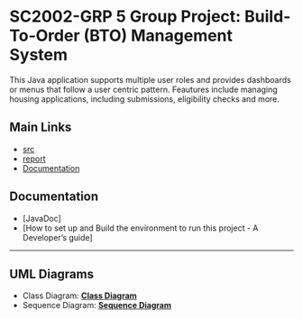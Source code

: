 # SC2002-GRP 5 Group Project: Build-To-Order (BTO) Management System

This Java application supports multiple user roles and provides dashboards or menus that follow a user centric pattern. Feautures include managing housing applications, including submissions, eligibility checks and more.

## Main Links
- [src](https://github.com/R3izorr/SC2002-GRP5/tree/main/src)
- [report](https://github.com/R3izorr/SC2002-GRP5/tree/main/report)
- [Documentation](#documentation)


## Documentation
- [JavaDoc]
- [How to set up and Build the environment to run this project - A Developer’s guide]

---
## UML Diagrams
- Class Diagram: **[Class Diagram](https://viewer.diagrams.net/?tags=%7B%7D&lightbox=1&highlight=0000ff&edit=_blank&layers=1&nav=1&title=SC2002%20Official%20Class%20Diagram.drawio&dark=auto#R%3Cmxfile%3E%3Cdiagram%20name%3D%22Page-1%22%20id%3D%22e7e014a7-5840-1c2e-5031-d8a46d1fe8dd%22%3E7X1bc9s4tu6vcZX7VNlFgvdHO06mc6bTnYk73TP75RRtMTYnsqiW5CTuh%2F3bD0ASFLEAEiBNEJTEnqqJRYkgCKxv3bAuZ86bpx%2F%2F2MTrxw%2FZIlmeIWvx48y5OUPowkbIw%2F%2BSSy%2FFJcfxrOLKwyZdFNdqF27Tv5Piok2vPqeLZFteKy7tsmy5S9fsxftstUrud8y1eLPJvrM%2F%2B5ItF8yFdfyQMNMgF27v42XC%2FezPdLF7LK%2FafrT%2F4uckfXgsHx0iv%2FjiLr7%2F%2BrDJnlfl81bZKim%2BeYrpMOUjt4%2FxIvvOXIoX8XqXfkveZMtss2VHcN6eOW82WbYr%2Fnr68SZZkmVn1%2FNdw7fVC22S1U7lhn99DX78y0%2Bu%2F%2Fz07%2Fv3%2F%2FSCxLsOL1xUDPMtXj6XK3WG%2FCUe8HqRfsN%2FPpA%2F6aW7DbyCH8f8Ll%2BG3Qtddbwia%2FIn2a5kg3%2FxJVvtbsvvbfx5u47v09XD79maXLDwlV18RzfILT9X%2B2K7xYWP2TbdpdkKX1omX8iTH3dPy3LI74%2FpLrnF45JnfMf0jK8t47tkeV3tZL4b%2BNt8J%2FCk0uWSXjpDju%2B%2Fw%2F9Vr1Nf4XLRvyWbXfKjdqlc8X8k2VOy27zgn5Tf%2BhUllMCJ6OfvNSp0g%2FLiY40C7YhCLC4J56Eafr%2FN%2BI9yp7vsujfsrjfeepTkEd64g5GHA8kjEJAHsgTkoZE6gkbqWDP75%2F%2F1TJjX9VO8eUjxal9Z6x%2FVx4sd2bQrN7%2BEl2N3ES%2FTB%2FKre7xe%2BW7vR%2BBITvicPSu%2BuC%2F244qIkU282tJduM5FSPXdkqzXxSLefD3fPNyd4xXDS2LRf34q%2FiXfIM8rPtT%2F%2BOkn4SSv1utleh%2Fjx%2B2p%2FE5A%2BWt47XFDXouKRjqsXX%2BC6K2zDQbHRfnF1TZbkt1rWTzJJpE3x5vC%2Fn%2BxTfyYF3HxsgWcyL1XtQuTf1eGIAtecNX0qmdov7PndHxMWKsp0%2BIqfkqK4W93G8wpi9%2BvNuk9f3Udb7ff8QLz3%2BS6E7mYEqJ%2Bk%2Bs2m3QXL2938e55W7%2Fhp9qmF4sjp%2FthN%2Bkh2dVo8PynTmQ57FS27FTasFJO81uGCXrMpfqULRO6RnTLx3r8m8fk%2FutbTPfp3TLdvZyvN9l%2Fc92eTOb6998%2BZpv8c05xX5bx7veXdcISW%2F7hDhsKSTzevraoPbUHA12GCH2818urQsrd5OLvupR5VA%2FJ8K%2B%2BLHMbgWgVA2sm1%2Fn%2FBtJMXCtgNBPbEWiuyBcprqE2zSScNZM2afDzzfVvX76k98nmMFWTLjBt10zIhVG4xQUWqph4ksXHgrmVwvKXdEvUw%2FgpBzH5IeF3Jf%2Bj19t2pfjF6m5L%2FrlYJ6sF5oefkgc87qb2zt2fw7O1w9t7LFt4Up%2B6qnZ%2BoroawAdVRl6NED3T%2FcgjbdJTjhcLsMK8mlV8NqKB4ukJVnRSU3yMt79hvWiJ5QmeJhYiG6ylKS7m2JrpdUrnmk%2FMhtMqmQf%2BgKYy4w42yJFr1A5VlqlG7Xu8Ru14Lq9RI0ebRh1NQaNmL0xNkFvMG5FRC9IjG0cI7GJbUNhVDr1E%2BLI%2FS0Tx4bwzfLOb6w%2FxCislG8kbHrEl8pQvwNAWwIGuRqGbA5qYGnnPunkumD%2BwhDtxPZed7aR0yE3yhBWRCU%2FwHit9m4btHncmi3S7XsYvYK0Meahn5bT8NrBsoJx6lkA5pS7gcdy9VD2e3b1iqcVw5WNXss4I7RXDPtOL93gL8h2sZG71ys8qyzDk%2FEpu%2F35Rnw3jxR15Jr9yKo2Z6awIr8Ck85hliynM53mV7rboU5Y9Gd%2BpfCrOJKayxfwYb8pHrPEmtcXB0iuexJycicypdur02zopjeObeJeMprQchkVVX6g3y2ybMCvVtHVGLKEDWdCsOO66XWbUxdDOLua1bF7LdPtHuk3vlkmTU9zA4pVupPK9eR%2BK7seX9NXovmJOXMf3AWAa2CXvss1TvCu1iPRpvUxu9lePSt%2FFxulevT%2F%2F2KTS5V6qRgWLfNsu2MkvhArRmybOMnVstysN1ftCrSt33xUiSyDaa98KBVrh6muAL%2FmygXmTr3JeBFnRT1Nj7PnZODVxqL%2FEnL7KTIjAwpQHaZvsDgUZ9dWC%2Fm6xK9AYpf1aY2nczhqity2YVhPbNRXp%2B7li45OA55aZUc5zq1mZWqJbKAvpSpk0KYu14qe2Jn%2FWpmeUrpzJ0ZUzUbpypktXzqTo6or1pNAlk3gI9K8YnBexO%2FZTm8Bq5drnFJermNgE1qsy7%2BkqjR71hheGTuFb8e8vdeXeDA2V5nvLOb9hG58eVNOIVjjh0WNXqwmU9ltl3JVfGN7JXzErN3h0Tmdh0PzaZcUT32WbffJmur3FlziLmpmgxd5cvorp1%2FiSlUEaxmcyh0T4iObilyERyBaERHii3PxAW26%2BZ08hJKK48ClZZ5tTCD3YJPdJum4O7PxUfK8uMg9vDTBnKLb7HLPTr8mipvU1Lgubkl1bmp%2Fa1mb4AK9y93KOtt%2BqmZ%2BOHWLmgvwH5AjyH2xhRjHSxk%2Bb6x%2BNzk%2Ffrv56Tsk7HT1DPZt4LFdS7MQEYrniqtZMPcXZeGzZGZd3ZmY6T8l2WwXdmw0rY90epmaxSdbLF1XL4fA4BxaoJZc8b0YGTYEU0ml%2BUstTzbgqyVvKXybhUd97F1c7UE5nGue7dFLG%2BU2ZNVOQz4TOJemMnrYPkKjNLRNhg9PwUudGAOaLE9qxYj4ctza4Y7OhUjl%2BIlofkxoqolwYYekjh2bRDG%2BoONMxVHgj%2BlgNlUrJ%2BJXLBDVsD0wlu4NNeTVkBTQl2ZqakKiWnam5HEJe0hGxjNxRmrNHvhxk7cKI9sYs2Js9kJbDC3Y7Enkg9SW5utMR7OIiqkcv3Kdh8k7NtzYlIbZlRHv%2Bd4eZHB5t7mtR1wsL9%2FF1iXcxTwzh1nRcJ9jsc%2Bowq3flNk7FhUGCXnOa2U%2BoKyoH96mUExLRtZkoLbhp2%2FFDtOgU8vhfg6FiNW52k%2BzidDlro34ESq4gW6CNOo5AG0X64ouaO8MMq43mVxfJfVZVM8aLn2yWab7srbrqdDOsKibYSXWezMJWF2pBPOynZPX8lOCBMz4%2BWBz6xC3ApPev685NV7EMG7jxx7e%2F3rz%2F9R8D8%2F6mp91%2BfvPm7e3tu8%2B%2FFCv%2F%2Bdf6lVGmcP3bb%2F8c74XJ097ejPSwP9%2F%2F%2FvPNp6s%2Ffz1F6RnYLis97UjkyxEWLNMmPX2R9AT7kKwWV6SfIf50t8zuv%2BZclTZMtP3i47t88W8sdgPyJU4W5Rd47TYv%2FyYfLi0rohf%2Bk1%2FwfZteuPlR%2F%2F3NS%2FlJsnHZakcvLZIv8XPB%2FX%2Bku%2BKBXvnpP3Rs%2FPf%2BQeTDS%2F2pH5NNileYyKf8YuP%2Bb7PnzX3SssK0N9kOIyTZtfzQdsshkwVtDNlAUKLgw02C9eb0W8JMTkQu5XAfs9yvXql2VWXnqnkK9B8Wb1retyc7fqgQFuZDERiqWAtuKExl8UvtZ2vyg23LpD0HdHyhfef2kCjG3AOkWsZXYMYfEzMVBbshQ8MYQn47HeMPkIz7YOgVpB8qkj7FiBHKDyDle%2FBIXJnyoX3ED9VA%2BYORpqgRon7S7Mhci5ui8lmVCIiiUIcIGJidRwfBziNYud%2B1ehJ1YKGR2HlgBw0ySH1u4A49AiAStSBoRtkijZ%2By1eL3R6Iv18BlM8hDrhrWUB1stirYHNtmwWbZkQRsQuCMK0BoCJEUbJ5BrAUu0OsR1%2FxCGWu%2BJRtqKKx50JVH3XZakWPbouyVZuhkeVWrRszg0dTMjcBjqF%2BDmGkkcjntugZp1%2BbiC%2Fqq%2FQHsG44sRTkxGHE5zYEJJ9sa3nGGaw0fVu5%2B2vubUk%2BdNB1RfrEXWM20%2BSoPhu2IzDFD4SjlwesbTBibbLk8ia6W5WE%2BSbbFhJxtyvDwj9zlcQNOCaTgnK6EX400r%2FvnDcHeVXMMzxFRxRnisXAwLcrVKbqx5ujZYTTNgm%2FeHTvHtgISlE6iCVJRffUQeiDto5PuSO5gLaRbFKw00qQIkb%2B8yzag69H7m1q8eVMgmqnqXGDOh4KmTmvL1B0%2BE9etmkTdcy5ACMQDgmhkzVP5nu4eF5v4%2B0owodHp9FPy13Oy3V1n2ddaAH%2FrNI771DeEFrZtU89LPWZKmJqn7dTXdkTnBIZsps%2FbZHNSBtMzfmGoXX1mrx3VC2O2wO7xuXwFRgzsXmb4d%2BeyxpnXUAUg8x1vkveP8erhYzmbfP3qs2jq8Tmz39ALIftFiuxXX9CN7YTTYb9lZY%2BT4sCvcMVMzXN2eKu%2Fr4hTkwhK%2BUL5imD1VrRQI3ryhC%2BgupcjCrbt891TSiv3nIuyqhtLCxnIPkkW1VwPzrrtvaYDGa%2FkHfDKsv%2Ff1tE4WSa7ZF7tUVb7MFa3XuYrTVqcinuqEXsU50VWXmSBD5JzkM4bMPAGxMvlEW%2BAMKhBr%2BRWe%2FCRm5kRjXWpzExRM3pqizKZkdoKcFX5JvXYqsVDQkNWss3uMXvIVvHy7f4qiKHa%2F%2BaXrAhrwRf%2Fm%2Bx2L2UIVvy8y9iNEYcFSyIVjceqV8FD8sBeRzVgSzk465XbPKEK%2B8ArpuRAGH2SZy35ovHdFkslwYmpYrbocdjoF7Db4kjS5IJ3wxqqbCPwppqay9QL1h0R3ZdHFVyz0bJtseSMAH7DblzRcbdhGcctZCPswmSwSSmZDlxcUyVQqkOW6axPNSXxGY%2FRMtz7qtKmK4J%2FqGNrKrtHCjlnS6U6NsdtIfkhSG2xLUEcBKImC2MhwTyCAVXn5oO4OWNggF2PLJAxgASnr4GofCXJdta16aL0vQmaItikTZfpjnc0vcIUGf0F36XL5DN%2Bj841hg5Sedwk8eLN7R%2FnGFLJx5gQOKfQ8P7EUih412feDdxdiwT4YbmWNI1a%2BkFJ9aRFY1%2Bz5iewWpaCkDxuKRVZoBiAEwWXHsexGlp%2BoUttPItOawo86%2F1q%2Fbz7A9%2B5KMtqHT%2Bu023%2Bvr9%2Bev%2BmyVCZepAV1kUW%2BWBEq9juNtnXRAQineBygAroCjRAIbT0JQ9OqUkFFpX4t7fJbsfaCEcKq4sV2WE8g8csm4SfDRwBvsc791BrKz62xy1d5SVQ0acseypm9G6ZxQY9gD%2BmNZ9yfZypzKdcn6nMZ5ttdlfL9SMWCrmsUZBSh8pJsIB%2B977GO89H9qbW%2BJipgsVbMI3VdFyEHylbpWtjlrGWLtVqUinL7s2t1cFE0BBfa1040X2VsTsjmXoHs6pbuKrfaqvaRpXzssqIta65zMQ6FLEyqzoT68Cc1ZmJVQNndWZi1cFZhcQ6r2JHTjoT53DLmm5vgf3L1yKYV7YnwXJLe8csbbcaORNwjev0eXvwAJzGgNejHkQdc7j66wM6vec6iVqjHoIAJJ27biDYdWGrh9DXt%2B0TKvpxVYZZf0hWzzWyuhua787x4s3vN6j8cvBgJIujLACULI7b34wHW6Tb9TJ%2BOTcSqEq4RrxaLJP8MN7YHDbPK2PPJtQmf%2FhxqxdceRM3CB1O0lTSh4mqpDWgNAiaCZU3%2BbjJntZ1c%2FRIOfDF9j5erWhZoNvyw1G9Iob9Ot%2FN8%2BaM%2F7HP3YoJvV%2B1zSkdraJMNaGbeJe0zIh8PfaUcocGO6fSxyH0Gp0MC48sy2NYuFfl7dZThz0BC69%2BqIGFTyhGmtoKf6TJd1r0drYbjoSlE7uhDLxqDF82XseYTPJLPTqvnOo79tqRbU0j8M77b9gbpZUcL37H2QeoFBIyf7diTvu3MKNcOM%2FrBRbUxdJszdhZRo3cThbucWsJIUykcj1B7xVX1HqFayE1nJZApzAFLaFN2KZkmC9kJw85ler95%2Fdvl8lTsjoBc%2FZ%2FzTGe%2F53ZTq16OciH8mzBSYYwZyPSmA3lT6zizW9rUPL%2FSFF58TV5MaAKXSyS7f0mLRbZwOOxClw9OWcLP%2Bcc4vjca3taPud2mmjujfuQVzvpsUqDB5v%2FM3kxFYKPn36zXx%2BDs7i6r0%2BAbkV%2BFn%2BCIiyqKglQzTkS%2BddEpfk0VoD3m0MwZs1ZT8Yyz46mJKXzgBrBQJQer1C7unqekndkff1q4TrHhncf%2BtNFNUdsUaEZfRFXvjcduN%2BmT%2Btl0seBrh0KxM%2Ba5eKzdAt%2BiNcsP6orHIzmLWBHvSFVLZk08m2kdSEDxItFqZplNQVsvwYCS5WZKhmDNarbXom7lTeKm9bo1csuntGJcTEnYA1v1xMEjrqiwFHb1mZ3B6LADrARg3Vvr8oIo3odYfpVQx3hfcv3KLLP6j3fL8PQP2vv%2B55%2FMluG2FOtQuyW0Tsmusb7EdfqHfqYlbvGW6FsqIau8ZjI4pfaz9bkB9u2SUcOeFLpLW%2Bamx96cG5d77DdkLkD%2F1HMe9jG92Hzaf0joizTury0a8x0%2FwUPYUxTvxCyZ%2FFJmWmlbECe%2B5QuFmSM602CpWF8l49HMFTuDR68KEElQxWPHwk%2FgnyVZEKsVsn9rpzEWakDNvLbC8ww7Mhnt3sQsNgRMyik7uzLl22yAzQyDFUEIqrQzq0ty6%2Bz60vH8tpZtqD0O8PGfZaN2657RGyc8gsjbDzwh2LjChKhgY0PxwORAWpnKB21E%2FrIFIgMEhas9YpcGKmmTFgB0IORR5n%2BaIQlKhGmmbCwOLLyX%2B6py34NH7UvreL2PR%2F1vPAA%2BChS5KNG1eEQMj8X9eajUB3mhhpKHeYw6jlO%2B9y4Cs50bpqVW5GrXBf%2BKsWDBUvgybBSAtdmMeuhzpidqqLimANYUJUFp7RaOVQ725suxKoNi0tqlyciX3AzPZcbX2%2Bw1LGHU02bRqwQkBD1oKQ4nCr8WnbtROwBgR0GQT9q8j3IRKmHYDxq8gXUJDD9%2F0930x9a8QJXQOlXhY6Au2y3I0UQBzLzKWLENn0Xt%2BqFPQhDQsymO0Ah1WjSh80p3CPs9qZwMh%2FOdg%2Bz2xfsdkP3usbtjpoTKfe7aqtvN6cl1aUKqyJtMePa0V8v0vgpWy1%2BfyRHksVX9LcuvVDXtqQCSpV%2FKAqyytMv0c6oIqd0ljCyImYpiknavUIqJgHLe6HEPAwoOI%2BPHfY1ergzAH6ooYwe3wWiP%2FLaPfqBBRt7gjtYo4fnHbYDbh%2BPeagcCmDmcWRnAtFgZwLWZeSwJwIDqQ%2FgSOBiNP0BWQZ8WZhZo6jGdXPfVrtZvOfzQSeDxbw9bVNlcNIeq4jjuFZf5h1B25wfaiDmzU06Qu282%2Fct1HaDHn8VsqbcUwwW10LO2aEV1%2BIIzkWiFj2uKGPe1Rbih6xJZMxPt3QgiVT7lKwJnWVkvScWeqgha2S9XmJNaNWcJn1Ff9EYTq01rQXrGel9smmc3s83178VPzEzv6d4FT%2B0z%2B9D8RMz86s2%2BJ2wL9uom2hyCuU%2BdZ3C4UG6zJDac7FzCQkQjti6QUVP6F7LN%2Bx7LbN4Qd7NUJkB8viKGxqcQ8nvDM6g5GiGZkCyx7htmJrgKuYJt2py8ouWSGf3c3JijJR0jr8lptFH5mAWfWQGRtHXYhCeTLZmgIC%2FFbm8beeI6g04tJnk8KYdHXkK2VtlRaKTsqQmXh%2BMzs%2BkDp4Xiso2T%2FGufHqe5Hezv3pUFIG5NYeD85ZdGLEfINHhaK208%2F4WbM1y6KreGBOe1WsbmUG8oOtu5vmb5Cmr1iCfwuiqO9yAyXFKZpp3L7Xui%2BmKFtljpnh6%2Bk8AI8oE9ZYc6mtmyrxpaxyB7AmVWyrtFHJWcVI6ULx%2Fb5k%2FuTkjfiSPKJnASXgDhcR4LlmFkZWR2hy35%2FIzibjJtVPTSBpvLvWR8oSor9puTIFhlmqYWZADM%2FxQ9v%2BlWkRtInVqKsarfWlK0Zr0%2FPY%2BTGYjp8cuublev1ReuD1SmUWttCR27rN%2Farw6vDBBy%2BH9U0hUTAxFuspyIBtNRz97u%2FrrOd28nJRuluTvnDQKunJN1JnM4a1BIRfKFz1PyhfO16O8aNAon9y0MNsvHp8mLfKpA9kcOdN1YfFzaiTXma6ooptt6WO63dJS2RSKfURtEcRKI2qRe9aryEYYhGevKLJhRWf1KFs8fHVhurnhVcTdpENt%2FQiEK7rQT6OcJmFbkpGGypKAcPNGiZu1u%2BXFDgqoGphUQ9PPOsSlTxYYoUlggOozft8aIYGNJCMNBQwHVsP3vDGAIUrxHU3SRPUyJKSOiETS7KVK6ILSTVb%2B0M5ixXxWRwdEqWbn6SiTAGtG9s%2FIg1EYthvpgVTgIDZBjmK3eWqhGOyaMShKvNaMwV6ipqFsZrtUGxlNNJ5m2tXRoFTBA%2FeEkw9plh9qKDjBzvO%2B3w4nHwWtN%2BiCk5HShL3qyAaBw0qx6ABsI%2FU0xAqMRiRWBORMAMWMssSKHMSqZprKyEY2QFgoqQkbQAMQ3KAJYVWxjFER5rr1TF%2BLVp1TwZkXdCvpME1N0aYZ41MHHjDxw77GVwgLJHAjDQS80AHyOAwlwAtppUjxDbqAJwqWGUtTvCRFrlmbK%2BhV9fwg1EjlymKuQaTBgnN2BAvOKcs4D6qR3FBDYQ22%2FfNlWHOh3im9IYDvEknucGDed%2Bc7iBk7BgdAI4reugANGAF6adm9hWgJ%2Fbw6QF2aS5yjByV%2BbXNMIUSQKViw1Ziy%2FHW4Uh5wKM0lCBEyeRKGwElYFPgTp9EqXMOMjxD2tAj6OwlhqLIuv3sIpUsgqfwSwMr28hvgsozjVkTNfcHqtbiKK9t1vDoTBn4IK3zkBToIreV1ORAt0OF6jfU5arEFxbO4aJ1OxQWBDFvE28ccwLYash2XLYBuoe7Spy4eu1iX0%2FXWGOQdYQRA0vt8IYK%2BVV0F%2F%2FgHSY4XQg%2B%2B4zh8oNsR31CtWlDIIMzJq3n2bTHA2p1IVjF9qoqhyWCRIITKHOoLsdCC5hI31FBnDrbf8KTmA3t4hzPKqQNSqZ58otK219mIu%2B%2FFRGW0I4H9BA5H1E%2FzbaPH%2Bb4lVmJfL24dXaf50KsjkbbcxMYRtipVtU%2BUDfTrtYlgcyHLOgQ%2BoByHYJYPwDN91DcOgTuK5EYaLAyBdtSozjzb%2BQDMqhnnpEalQPaJ8oE%2BbGDSBoD6aZE62EvqJeyOqhQ6zO6qshHVlnv7irlDF0VXcWeHHeffDiRmN9dNoOsNNGZdUpZ%2FhBrrTnO1BPP1n93yc1UAOjf5D6oAtG15ABCoOuirwS%2Biso1JwtRX%2F5nGH83brmvbLeg1CH0%2B99YV5t5CPWfAbRd1VDCUe%2FtLhoe6JtsSn0Te7fM22bzBMNhkyyWtk%2FWZvTZS4ZPtfbxa0Snclh%2BOarHPEEte5%2FLFH7HQySLdrpfxSz5DmlBLJjPaDObaCIRD21yIjsML5iq3hEnUhV3VBuTQY56tTOG8UW7hOAbPOGxsBaMGKulq0GCdAPYkDjWFxAmmHUhyK0IYhQDv0OTXcOZjjpZwIebI8%2BwVAQVO5HeB%2BBQcnlRZlXMI5cyrug%2FE4Xj9YA2rYF90u3emiEBKcWMNxzM49iTJFok86AjpfIeMLUWO77TdYNJ1Mp%2FMNHKuDp1L6znYTlhnUlXvvaNhVK5qGG%2BdUdn6GBUXwfEKRsWFcOhjVI4XgkfJjmx87kW73hHIUr2rjRLfYJJRNR8dzc6%2BRtx3KIMcgq3fk37dkrRFNZ%2BQp8%2FbR583BW%2Ffvnj8DRYl11m8WZyAzw8THV6h22S3w%2FRfVtx7x147qhc%2BQ2ROgr2mzQWKJah3EiB6jYprtFajt1auMf%2BpoMsI%2BXUsLL4NC5LCu57Zzo%2FVXODvyvJ8cNpv4WXiVywq4q3ututGEj9uZ1sAyychS9QpxxEwSNvV5mtzm88%2BTfDHfX%2BMRrZ418GEGL1n6szYj5qx7yl0z9WZpi91Ep4aVy%2BfAafzkbvcmbefHC8PfVoPp%2BLl1Idb5%2BXCAqcw5W5AXo6mw8ur8uczRzxqjsjvc2Mh%2FD5cqBtfVOVZqrz5JHlb5MCGjpYgWEvM22B04oC8bUJRO5iij5%2BZVW8tcoUdxftdb55Xty%2FbXfIkbx1z3JC3LQ%2FmGbgizHsCzEMH94CQF1WpMAT5D3Fab9syY35mNh2ZzROmoHP841ItLPureddn3s2pcx%2F8H%2BQ%2Bgii06sCPbRehj%2F2IotDmo%2B3a30XakHK9yCgC1cVdt1elu5FPtqkYkpf6oDqqkSA92wKpQsjrWyHStjhXtQvTMHSXqHJFgSXNZN1UoooNBVUuymhHXHpsKCPVKu7D9usFrkgAh4XaMdIUtmaa8lVjOqr8fDPhqTDtHk886Ev5MBoE2doiOLhpW5LwCtvmCnh1v%2BXClsRwjFPZwxXFY2jG9z6mNPQAQp1%2BAC2Gc32OW8hSaQ8L3iYLH2OcuOgSeNtdx72M%2FH4YD0LPvfTY8XzvEvYdGw7mXAq%2FJOwKY5bzwMlvAXzrwvUkq%2BDCG%2FCSjtEchzoRjCDfZaLJ8%2BDKyVefNKpWWgGXumv3VCtDWEQKaao%2BiTHHSXFHBiAHTk7hFlB57kKCUm4BOt8gTbLnlrgtyX44SHeroD5UMTwPYrmHnn1SWIaJBwj1L0wB8yRsyBYGA7PHgUBSrS6C1We73yFrVcC9%2FzitCmhd%2FFGBVvf2qPp6EKsRS7ThqSq%2BhtMuYSMC%2FrBF3a6FnQj4sYbDK5cEISsqB1Xk7ndEssxOP2i9QRdeu3VIHR6v%2B%2FJw8rZZPoJWbHRMVmxVs9kMmGFNqNeAGVaF0ghmF5qibpmL2DI72IoykCVEQk9Y9zsimYCH9jG4QRf%2BjVSJ7pB4eFLqL%2ByciHrXasZjcSUeXeCPGgyCIXT62hJhJ5idPY6469ZzVYO4U5Z2bmhDaSc94TkkaVf5VkxALYJ9B%2FZpLd2dRlAJtrR5jaBNh9yw3YkqukUiufgCKD1uqdqIKa8avEMXA%2Bh2aqulco%2FM2BQzjqCdc0wX5gabYtkW5270%2BjqHsYIMgc6NNRzQ4ZGMZ4UyoMNbHKkQhsUAetxiRxJDOAygsk1Zr2agj9kOuifQxy3RVWXfGDokdSBJv0K3hRKKiyQa7qAGTtuXCkPuoKbHLUjSiDLiAqC632FJywBJ7tAEXfrUkaHrgBiJKDJf1mbaDuAQQZeRBfPAlbVoBM9QfF2NaOGkbalrFp4wwzt04WDMQ8ua4VmHgd2370av%2Fh9jK7GWqug0GV8UWsBWtYPeAQ4c7XNDDYWyxkJTzfE%2BTvsdulCGjKAscNnWyqo24SUKI8YutGyJS8lI7O60I3IxpLxLh%2B0n0192BVBP8tzoUo%2BvlYNV6Lvlo5Rnx92iC1iihFhdwNrHz3ENxruHz9VgagWdii5PwgOrLtVM9iu3myLFe0g1zimhKNWGo3UTYS%2FYYgmUVSsJndsOOFuPInRMtG70bF3QuwgaN8q07nCRY7rsJCsA9TtlboyI0%2Fn8cfwF3WJYho3X9h27hsGLqk9hbyAiDojBUQHRM3jCHobQlPL7xrhEFjSluKGGAqLtw0K6suAzjyu9K70DKomjRIv6RqJPbFSHLLGg3P6IBYf0E%2BtQqAxLo91I4WE8r7%2BpH8ZzrjptDg545O2N464wEcFyGfgBCxkraIdMrVw8G2ltY7j1itqcQm7EYXjluRNXroGNMpw4ZKr2whmO3k0EbACmHkiTZffqoA9lS2fRMl2i9iekuSGrd8BWxDmaFWtHdJYRMIUV8wUmNlmXjBgz9qEiffy2gPRfZQghc93OBgWNSb%2BDz%2Fkd%2Bpo7IewYr61xCN%2B32ZG3evda79AEMyoKx4WZF0IH9yusF5M9BQdEmVFPdmTBDJRq5M5OBQSlHDfUYKKp6SS4kQN4TcfQzXdwh1WSG6CfNBwlziIwkhzuwBpM3TXFupUVQivLOojSZeoINxmBAYMA7QhW9VOXo1w4LBxqKIQHoLkoIiTRPjfuHE3i8efvkDYw9ThnpvwOwBQkZS8C2NgxHKXERIA6cZFhTyEiF9aLsnpGhRyV8m3yrCHiwrbC%2FmoBFNbcUIMp33RxqydJ0BZ5Ydh6hy64GYkuQUXvy5ryLbFxK49SPX2vPCpwpAd7Uy27qApA16TxC3PQXyG05fJ%2FMKHNJZqPkhYXGIlfsZx6KGMutV6lBHeL1RobNEhVapn0s0Z8LFVf1ERcBSZdqOGf5EmrI0FEe%2BO4jMYst7IHhh%2FCoH7kymRPe1C%2F7QIv1PTPOdTxZ%2FDwLrKHi1CBBV20RahELm1eXD3Jk%2BCPC%2Fb3R8kKDcYMOOnpZK3Jx7B%2B6n7RL5h5ujAzqBxGMIPU9vseJ0Ywd5MfajCYwZMRX3YyYsNTG38cMdctSGXg2viu8%2FqY%2FZqflkkouOgXLjZZEBr1kHBmVe8UgCiA0NCma3qAc4TSSmBO6w26IDhm3MzeP2LVLbp%2Bbsg%2BWKm7LoGbxbJ7xU%2BPgT7XpKLpcsn9fSWgz1Wz5SpwDyYBwaRlBxRBBKtqdr0hlEROcy8Pbng1vL%2F94%2Brvzed%2FRH9amf12%2BWb518P%2FzS5E7pqiz9Ii%2FabUs4z5HeAL28d4Tf78ki0Xef85Arrb8nsC%2F%2B06vk9XD7%2BTtl43NoHLLr77syRSt%2Fz8M%2B2ClctLfOEjaYWaZrUWYEM2%2FPLDG%2Ffduzbkqjf8CkLHYcGBopKf1qCIrLA0e5iGX2HkNoORiY%2Fsuusi58GJ7%2Fqb8J33Dg2061yFlCrZqt5jkrJJdtMtXZve3ORt3vQBNj10qU%2BgddMD0aY7sCXLYJsusp%2FmTR9s0yPLCWCHHeG20%2FLYzLYjePg62LaLdPZ524fbdjd0FDY9EmA99HRBXRSrbaiH8JtNEu%2BSsnX9bbL5lt7X23oeaU%2Fhi6d4FT%2BQNSKNT3%2B%2Buf5Qfh6ns%2FDFuljvT8maACkjdgGZyEfu8kjzWWAaeJdtnuJd2Qg4fVovk5v91aPa%2FTMkJPvzRqIgfXBVt%2Byn0bpTYwGxXS%2FjF3mjeB0Pf4xXi2XyfrV%2B3p16p%2FogCoCMcYOIxNNxYsYSqZQe0iRmbFG8lCE583aR7m6SZTLLmrFlTfblC17nzbZ4%2Fi%2FplnDz%2BClHDPkBntFvxU%2Bq69JdmJosPDyqwBy0hhHlHu27TbzaUmZF3qr23ZLwFCzKN1%2FPSSt3q5Bb9J%2Bfin%2FzJu8e7e1e%2B%2BOnosu7xSCcPKAZ5G%2FbwNux%2BfykXqyBV53X3lfU735qrwxfa8%2BIoHLTn0f0VY1E69eD05DVwAhj%2F380lanr02edqUVn8iOkrjNpc8fYzccso%2BtM%2F0hWyQabKQRBm1lhGkshidfrJUYa8W9BlnYl%2FOqoVh%2BzKSHdVcLvcKScwIrvurezyJpFVk1kIXiCECFbXWjBYIvhhFbzKfHoQquAWwmm1a6Gqu0swUaSYIfCql8haVWZ8eERT80zMLX962JDy%2FnA8ZjTs6IxKxrDKhpsnwKn6pwoP0zQpmM0ByWJKaGFV1h1KnEBlbSx2deyBDinkjSU1ZrSCfYpeUi3ePAOWo0I09Xv3izj7XZWi7QfWh6GXOlzIjKQyDjK5XzeEsSya%2FmZvXYieqWUiR2Fk6c8oFjdbddyHjz1F1XnBW9mdqCyoHJuoEEVnwN7jkQRd5QVcVg0ezhFvDlQfHRn3%2B%2FZw8OSnpL%2FkW7Tu3SZ7l5mR99RvSVmCu0b3RQ5OcdCzizTqWrI1lmmLWKZMIN0OJbZnGRh8FD%2FPknXJ3SqX8YYVTxiH1A0q6e1ZZrPRMQ8VoybgzFYG6mf3HbgNuoIJHuCnECq1Mxr17Z2cp1Mvn7HraqFHiigg1xRaqTQuoVFe4ZT1SaUG4nNnftku323jHfXWfY1XT3M2tocgzmOutNIe0eh8RyVi34CoR5HKsNn%2FWfWf8bUf%2FzIVtV%2FIk36D53SFPSf4oQ42bzLNieXtGtY%2FymPfd9kq90mWy7pRD5yl49q1THbaqS581YPiup6zScSM5tHkfIhrjYzt3qNCbD5P9Lk%2B9VqgRXU5cvb1V%2FP6SZNDjtX46xL7LEGVt%2Ft%2BUm%2B5i%2BQd73lLk9%2B3TsyqTbCO0AzF9q4Bu0UVZKaxeEsDjskF%2BgTh2ha4rAeG3u7i3fPhy0POyYPWj0k4uG9aCmAGre6yeCYeeYJ8kyaYV3FgboCnikMakLaeKbDLTtpKnBbfsw2u8fsIVvFy7f7q6CJw%2F43v2RFAVh88b%2FJbvdS9oCIn3cZuy%2B1pvRn%2B64P7Z3A%2BnR36Lyb9R4NrSZXvUVD6w%2BlLRqU2zG8bp8nVJFmzzCTTbIovSunIxur9dgc6%2Fu17%2FB56WZrrBN2%2Fftv5S1ngjphGNN41FvMX9LVQznGO%2BbaeLLVIb1JSgfjboOfnb9bMaf9W4w3HzXCOjUx64nELK3AP5KYnVBtFXKc%2FHKKpzFDHIdoCE8hlF475l8dX51sMcWdq%2B9HrRYGt1qzJXVyLD6yfMDikSDmEEUiFq%2BtTjbqWtpC65n7X8%2FJdneSMYcnfOjdsOnKjHZmpTMrFYYviVkp0ha%2BNKHk5Px4cR%2BAeWp%2B%2FJPlpm37PjPUmaE2M1TQBxaFQt1U5OXXVtoVTSh1%2Bc9097jYxAy4ZnZ67Oy0eddnZjozU3VDv%2BKuUu1UW5gJ5dJTYKZvMLE8JB%2Fj7fY7xvfp8FFSf%2Busqro1Ejbzp0I29Zm9dlTLTFocigjsXGUhiM%2BW3aaZgc8MHLkTYOBTC5v%2FFqd4h6rKWCfkXsA%2FS3fx8pYY1wVSinP043pN6k5o2GftARHF7%2Bha7%2BBiH0i8xIlxSseNVDmlNr%2BBM6Her7fPd0%2Fprkw%2BOB0OebJ5PaL9Pph8nj6pM3MlgrmKw1zFwZD09Wiq0r6KlcNJX4cWIWWPQQNd0ndCMduk8%2Fose09F9vK7PUvek5Uedck7i91XiN2ei7dIvx3ey5fiQ5SJ0PDezGuemrYR2BZtClvXN1yRvmFF9KfDaxwTSlO4SZbJLpl1jlPROUT7PWsdJys8Z3t%2FVjxmxUO74iEKTmxwc2g7ZJhQ4gw5pvtwJPXLZrVD9WCW3%2FHzufZVu0hpncCJMVFhUKKYiWprrO1MKMI7j3VYLvlolqZ67UfKVFuVkaN4v4atPsEKH9LYpePmiUEU2pcBCGCJbJ4tIppdOE7PPmdCjWCOr0Ku7ianJ2i991HEj7pj31GU9z2ZRvOzH%2FQE%2FKCzMQgUH6D3BIJSyCOnONCBJ6P3bLf4xrnY4xG%2BH5lTyxafoC14kmwwCC4Rywddca6uLvvv2rr98ubLz%2B8%2Ff1tdPazf%2Fc%2FfT9d%2FX9jcws%2FVjVvEBu2bKq1uTH84fnVj4TaLnJ9w31eLq80mx9LdMrv%2FitdpEW8f833Ot2a1eJdjrNib1aLcXhuxm8tSx0Fs9b%2B%2BBj%2F%2B5SfXf3769%2F37f3pB4l2HF7YXKG5hDb22XwJVeVvL4T5mKalrSdlFGFFHeMkrPMsJLt2QHad4h%2FLWPYXwo1U10%2BloyAIx2QVBc0Nhiohfaj9bkx9sW%2BYdgtqyHiofvafeYsw9LVcr2Z%2B8m51Yj%2BiVJg0wW%2BwgKuRu%2FY%2Ba8SL%2BXmy8vP2xwzDayq2V%2BkvIUVuDps%2Fhthmo2PJ8KZBqWQ698J%2F8gm%2F59MIesfmnl%2Fqnj8kmxTtJ1N6Dx76Az0%2BQSzgRi2s3tICioMwiPE821FAsAjngSVFZGVTIIvb30wdkX75skx24YxA2YjcbhTMfUeUjFegt363D%2FtJy26FfcSD8UytiOZDnRn05ELw2EQ5Dk5mnzWEi14dsAYY5qXKYyEeyoQbiMJFrQQ5jO%2FqVEBvN3GNALcRjOIAM%2FYeraviChjkNv3QNMgIPmhCW35sRBLKhGhjBYEhtrtrwaqTmJxiEFeQHF4ieYLieGH2ft8lQyMvWyYq3zBkbXkFq%2B9jIVEWQSLzuEQwkuATBE0EjFbYKYjk0qPhHFoRQ2BeNli8bajDfQNjFNzCq4i9KJFdBWinT7C4esVeLOD9iIIoVa6czTCcCN3UtmIpJI8LPB8LPDXoLvyCQDaVb%2BDWnMJ688LPsuvpoXbq22xlZNXyjTgDvA8nXSDp1F5djDnpBCL1Ffl9JF0TQW8YNNZCkCwIXPsnz2ucWgNekbKLRXxf5r7zBtttviLyo9QZNRnRzZ4vZiO7hgvMZfmZ1Z2fjciVEgaOgEHiKXKmk5wv8%2BoEdshpo8WkMvoXswfgWP9RQfCsKAeRppFbT3GzLsrvfAh2BvjsVO6A5SWjK3IfOiKBROCPyxUURNkWmYvsNITw8GyuGVM0UHpO72XXO1s7WqoMF1iWBdPgkXsP71D2BPXifhVjeh7TxvsgGAEcOLMCqbC6hUDbUUN4JTj8KIomCBPmy9A7M%2BuDJhG9FE2F9hxlDcZKszyKZZK%2FkfhNjfUgX6yOcz3JZnOrjfIEP2VXQl%2FNFHBOFQw11XOq7rF%2FWDmWmYQScWAp3wHNkL5yIzlfF8o7h%2B6UAZqwyrw9%2BSxYwFoSNnHJAaYk8H3TUVLahHGCOYT6iy%2FcDNRY66WbfD7S66Ny0eloomY9K95gZsx4JbNyqUb91ibkOiwAXGQ0KUhJ3wuBwVc8rJVEzjlfgw0R%2B38gfHsfcUEOBz4FC07faBRN%2Fh1viQC%2F4RG5OAD5CivKclUYq5HJTSDbmapXc70iHlVI5EpNTEwl4lInW81XKS%2FV0FXxRVyKDsIn8qNIaKYprcLxrS1jVuByIRsBIWRA9ojfDg%2BA5CuodfcjTMkwtHYoFhfRgjc6ZHu1oZSjCRjT6pXn%2Bw9p5qYPawdF2Xgr029BxJJARSveJ4shVzQcbRY8O%2BlqlgeNBXVUxfOH1ejS1rZX1aORJzkQNad7CthWasXpRpfVUYPVfF9wQFVFIr1bHJwpYo7o3DBLqL%2Fd8bihXl%2B4d2BCwEnc4f0d3bX2i%2Br2wTvwIxnXAOpa8VyI8OjtAkewegEgOAnB25Fi9NVt4RDaiSI4i1D43QwLWhJGI4cK6tjxXgr490myfBVpNtuoGmogHjAA%2BZJt0LKMInIUHln%2BJ%2BuEvtKLg0kHMeJ7lXWKEV%2F9RrWPoM2sXCtBIInK5O%2BxIcnITwsN8eIcmCCs4yHTYs6yKLENwqzmLxTFn0h6A%2BFSNyDcrPoFW6yBYIUc9us6RDaVLfDp26LfPjRefbku4yGDY61YtZjDl1WWw53ivST6btPPVVxaSRo1Q4OpxXOgyVXe%2BeiDzS1MQVxCCMAPHaQszGAwwotipEYQVCxjf6Z4G1m7tHYC0UoWSWWkFqdLtGw8ZwKggfiht0sotA0gnJq2ElTxHkFasphjJipsMFHRQA2zIGY29qjSNIccsk%2BjzXSgTeqPPh2nXujwtIeyg4obtZhp3RyhzjMJ3ATdoAquJY0oGqOrH99wBR3gQBxyqBQyMSsQQijG%2Fv%2F0G5RQ3lDaJ6AWdJeIY7k%2FX1Pkie%2FrgoqAdah3PF0PkTh9%2B1BSYOPygSAxhNGzv2D5%2BKG3wC2QyUaCQMoDVBL8xz%2F72eAnMeTzkWRuOyWI5DkeivSNZYTk8fqjB0tEgtdMnNSf4w5N%2BJLmDT64Dd2jCR7fTOQ3Zov0yLiblQ6SAUqjeoSpoSqrIE6bKHdGBRngC5Vq9ZY8Ha%2BlwQw120AYPCSKfKehhLn3J7XZQNlB5xgkjQ72ChDIydMCAq7fM9Y9WhgEMo%2BKH0gUD%2FKQWGAxG4ibOo%2FrIC4ET%2FSCCIpWFyaQSktzeFUhHDIoMYZwXEBzyO3qEUZ5w4CU1qyfPK%2BwD5BPKotUon%2FBhqrnV198%2FIp%2BAaIGSVQWRkkguQ4j0uuXXGzT3rEsEUFnrhDJdVB5IqxIIJa%2B%2F2QdLq3FDDaXvwv4qiETUt86Naz3gSuRk6Iftd2hCZTcnpQ5Uqp%2FE8bA8gJMA5UwjdVyWJHNBYn18xFCNVzrVtEAX4s3vmz7IG5C6TtAxdG120oFjm4XumF4hz4SPlZi%2FbD6wE74qhvMgxbFyCoRheQyjO%2Fv7n2BrEH6o4UDNcj0USWrr9AF1ELXeoUkej%2BrGpfKYC2PzIsmZfR2cHDplFakmWo5HOeXBLGJdDrG9xTDsZ8APNRxiHfZJSJZvdDCI7ddT9%2FWIZbVoN3hVji8qKnjUUYz6oHiiYd%2FTsnkdLu%2Bht83LDzUcYl32Sa5lWHEeDLHdfMPDKcVsXrBj%2BwMjVhbsMwXEqvfVMipjOZj1rdofwvYZ%2FFDDIdaDT2r3HR8MYum2ji5jWTPW9dHAiO2lKU80ktWwjIWhrP3LVHowTlBXmUqMWJ99UnA0iEUCxA7YXayhdryoonsyRE8eTNK%2FENixjCNepg8r%2FPc9RhWB5zUptpnex8ur8oundLEgY1xvkm36d1lwk2C4JA08uHd95t3IUa3cc6%2Bdgb66GCjWY2zEUq39OgSXo1zYtDy7frco7aCrKE8WafyUrRa%2FP6ZtQQJ5WkLHs49A%2BewjRFyaX1UG2ZjwMFO0xWWLtjhR5Fz6gHbUmxBH3iVifRO%2BF5EArv1%2FWpi%2FjaW%2Fd4lYlQ3zZvvSbj9bFN4Yyu8rXlV2myZx0O0cYhqAC2bAlYBj8eHa3qsA514CtWc8wLmEAMC7uCqA425UA5zCbZoAZ6ZuEjCYsL7a2WB6ZTY8X0KtV0BdIwLlHg7VIFqzpc%2FgKQJfi0XZXrLROFVd%2BDJnniwX6lDKnPndXJIGw1X5amaOewgnBaqodE1mKPKgjPqCEh7t8UPpSgapwvBaon%2FYmBw7QEwBND0YC7o5EQ3WnIAAc8IDAJhywrtRgMG%2BbFH%2Fs3MYRc0NpQ1goJOE%2FA4MsGAEgB1KB7XBtMSJQsywZgkx1t8Tz2FMmyeeUy0Dv70m58GolgEyjUplsSfQLR3zPhcpLum2Tlv0cYGeVv8jbRg2xg2lTfRFnuyAzIxuaaTtUhSBTi5F8uAAbZemVShXGWA2rfhvBGFc0VmrbzGzyEKyoQarL8M9yWovZsbdgRxJQ6bQk9yhCZPdDvkMCz4EBV%2BvIp4j41K17tOkbD4H9XeqQLBwQ2krNGPLBZ8Rm89AgyM%2B%2BFlW8Xpv%2BJXV5OuWX6%2BoSfPZCgdSdM2HhFxVYete3wZGUnJDDYS%2ByOLyIiTWIHcHciRO0MiGqq0zRk3Q4GD65gqF4gE4QumCTlwownBJrzcsYQFpfihtQtGRNPYUWYNjCEXR4XtT8COhPwZ%2F7cGPS9Je%2B2IRb76et8RB5n81f18ESlrk0RfbHMpkaNtf%2FzgTRVC%2B5SIoi0l3iqAcPqGi4iSVxapWmstluQq2Tw6Aq6hnExutZgfZStDbyRRAtsINNRRbgRkarj%2BKy8hEFlLfyhv%2BvuNncethlN5QL47avfSGRUp1scZg8VGLawlW6PX7RutElisbaihchVypH1upWGr58wuwTPrCwenijls7laCKUXAvDiWH7zAygiLY7d7vK4siizvS1CWLwoBVWGG3ez2yKDRfm009MFsgiw4ANOruGrOggQqc27c8W2RzvYt0lWcL6Rl3JYnRCCHWITps0ByC1aN88GcWNNAvYfU%2BYYCKnhvoOmGAksaxxqjhHYoOymfXyFSsPC5B%2FRDCb1Qdrr2sPFIZS5tZx0lbD8a3TZJxgFJOwAvbZNaNYMeNeeLfK26mnirlsSgdKVWqP84cZWHsGBTG2FZjs5FQ75ONyIJlf3W5SiKLS%2FyQBJNybhzbl3RB45gNvEOTwDcQINAvswmcCsjU46mCzzUZ%2Bx1BOvZ7g89u6k2hHXy2LIGJ677d4w6r1IT1gu9wTvu7SNGR9UvlIoNGo08jLrWpd%2FQpTFTgh9IVfYoC5LTO7WCiT0MTCfhHBz3laoFmoQfNuN6dZninKTeUNuhF9rFAz0CfOFHfa08SlXqo2RjKp%2BpmQQmdsmgwO5AfSls2hu0cCyiNV7g4BnmoXKHeLPRg%2BHSVgtEderB0NjeUNug59pEkQlHuNXYtqIh1w0j8m%2FUITZCd7wRRn2MI8y5TZby60zrzH0595YYazGkDnyQFXwSkuO3JosfhM3rc4URjAFwUvjNQsd0BD1XlZ6c9CvMOHlbex3dMeFbI8iwUHkACJ82OmHZUeWSBs00n7HtMGiHI67ihBtMnoBLkyTI4uTsC2ZGOC7WjzneME%2BtO23WNejBrXYY%2BTPYMR4tnqCtCbDxG964frwC4cvNJk0mikWchVi%2Fm2kEqA9yDQeeOplDdCKbQVZNunBt3hyOBa8S1anbGOLONDFQzueCBggLlpK6Qq%2Bd1oFndjnKel1HAwjYUqGq%2F0R2w8NyKG0obYAP3WAA7ZuBTs8fb8bvHMLWK68jpg%2BKREavukzOKWK7OT%2B%2FAfg%2Bq49xQ2hAbsYH9B4zYMcOi2uRkL4S1VHyXyWzzElY9nMOsSgxPgsq6XN3xCincdjSFc3Doc2xZGOPB4HXURurimMQxj6K0BNMjGs9RbV25iFoAxNXw6S3wEHSaeNoEHl%2F2SwYgcIcra6zMhTvCO5ri91%2BEO6Evmj8y0Qq9qmywd9cEYX%2Bl1hyAB9RbTebWRbDMcv%2FcOs41xA%2BlC8YokrqGNMN4MFCa6HZOQMn2TvZCdJygVHb%2FmAUldP9EvWOrOPcPN5Q2UAaBzJg8FFCKYqvmpNphmdAFb%2Bw6fnCcXEj51GhaXCjo28yF50LcUNq4kCdp5jJFLvSEfvnwI4k%2F%2FOdv6%2FbD7V3w1ds9XYiCUJpBOWSLTxJrzQabRX7UH5lc789eZ0mN8DNThheRFpsu6LBJFWHf8y9RsO%2B%2FGfSEUd5hli0r4euK1%2BQKC0dRe3xF3jeXxYUlaZ7O3xJK7iBLAG6w9SsA1CU22eDqVzb19Lqgsb%2FcU%2B%2BvZJmEMucy7RuuGYSgs6%2Buzp1B6LEcB3n2sGFHf3%2F9fyv7fz7%2F66P9fhutlv7269voQuSzLXTHO6o3PmWLZFnTKO8aFcpd8mPH4iLGujHG0c09JjTC9q%2B%2FJZtdeh8vr8ovntLFgtx%2B%2Ff0x3SW36zinvu%2BbeM2hqpFoyZjJj1YiK7%2F1Ee3JXC5yZPPuVUqEjwnR60vOCTa9ToOMU6%2Fr%2BjeXQb5TtkqAzRA1mAz3%2BGebbLnE%2ByC1Gg54j0MbgT32%2BPI0gWCPaST64Hss8gcVK71Iv8HFr1Z%2B%2B7LdJU%2FiPamuMQMc2k4FsBuQHYT8Vo0Kx2YvwX5fks23FK%2FLUYAlCENWvBGWaHYLbJGiBvbgecswsQPeAN9xAbfyDUOASsQhRVKTF%2BuOLGdMJn3EAolYSIjlcyE1mYxtcnONwcH1jqc4XR35BrsRPLV3THNRUbgj5KK7dLk9ji2IaGXOagds02xUFL32SoSFDQjbJOtsm%2B6yI2ekAXLYTa7Cz4xtsoL5%2FJweyeoHIeugcF3jqooG67kJY0%2FxKn44ctM5iFzgg6J1S81tcbPxPPgWZ1%2B%2BYMPuuLc4dP1walusYHQPtcX32dNTdtzaKFaFoDJKa%2F%2Bb2uHqJUYwKeP1eokXP9%2FVI95kF%2FRz0Alj%2FHGTkUXeHzzg13r8kJ8LOG%2F%2FPw%3D%3D%3C%2Fdiagram%3E%3C%2Fmxfile%3E)**
- Sequence Diagram: **[Sequence Diagram](https://viewer.diagrams.net/?tags=%7B%7D&lightbox=1&highlight=0000ff&edit=_blank&layers=1&nav=1&title=sequence%20diagram.drawio&dark=auto#R%3Cmxfile%3E%3Cdiagram%20name%3D%22Page-1%22%20id%3D%229N5XFMGguHtp4TK4oj40%22%3E7Z1dU9y40sc%2FDVXsBSlLsiT7krdsUk%2ByScHmnDqXhjHgs2Y8sQ1Z9tMf2WP5rQU4TwWpPeM9dXbBmBnG6r9a%2FeuW%2BoCd3v%2F9ex5t7j5nqzg9oN7q7wN2dkCpLyVX%2F6muPG2vMBJ42yu3ebLaXutduEz%2BibcXib76kKziYnBjmWVpmWyai2R78Tpbr%2BPrcnAtyvPsx%2FC2myxdDS5sott48OrVhcvrKI3Bbf9OVuXd9mrAe3d%2FiJPbO%2F3OxGt%2Bch%2Fpm5sLxV20yn70LrHzA3aaZ1m5%2Fer%2B79M4rZ7e8Lm8f%2Ban7R%2BWx%2Btyyi9ckI%2Fnn%2B%2B%2FlU%2Ffz7%2F%2Fc%2F8lzj%2BvLo7o9lUeo%2FSh%2BcAfzk7UhS83N8l1nDd%2FefmkH4f6EJvqy4f79FNyE6fJWn13sonz5D4u1f3sLG0uf%2B2unfy4S8r4chNdV7%2F6Q1mKuqYGrIzUfdXvEPX9Ks82f0b5bVx9GK%2B%2BIU2jTZFc1e9dXcnj64e8SB7ji7jYGkp1NXsoq%2Fc7bQ2gurjJ8lJdKcpcvUd1MY6K8kdcqC9P1vGP85UaZP2ppPrA4vtDNQ4ncfuD9tIBO%2B79PL3Ker%2Fd3URPRzc98wKPcV4myrye%2BVX1AR%2Fj1eB3vcENefawXoE75Fn1maPqpZNNVH9gNULH12WW997zOE1u1%2BpHV1lZZvfqB2l0FadfsyIpk6z6wbUypbj%2FG59GN5RZNXRR8zrt7c1oCF5%2FnLFZNpZavWb8d%2B9SY6a%2Fx5myk%2FxJ3dL8VCvmafjtj05%2FrJlW7nrSEzJorkaN5m%2FbV%2B5kob5olPETKmHPqORztFb6X1SyqMSFStDJxAcyadzIWVTcXWVRvlqUMiOl%2FGJ79V%2B3V6KXVZYMlgODbWb0xWAXg6VigsEKZtVgBTDYT9ltsj6pnknUvP5irXtprQFj2KZXCaz1WxHnapzLXBnLsm7eZ3MlHufY7DUA9vo1z%2F6rhn0x2cVk1U8pPpMNgclexLdJoazsfZY31nsZ548qCltMd49N15fha6ZLvdCq6WrCD6KvBhpsDTmPKqhSLDa82LBkwas2LKVdGybAhqsl7kW8qWhgtkRk%2B2yw1BPo1gsEJvyaVcJis4vNVkkFhDYL02%2FHm02qHmi1NFjsdrFbZab%2BBLuVlhe4MB%2F24exkqaxYjFWEPrpJFubCTv780qwNFmPdY2MNEBorzINdxN8f1Li%2BT6PyJMv%2BSta3CzLYe9tl3uu2S4nlVQHMio1KLr3DD9F6lcb5b4vtzsh2d6awjDHxairZcmUZMabmruOiWCb8WYvmV5tuSMXrE35g13Zhju73WNlQVCqbuI6TzZKgWwzXJxNW2aGwarj0uQRdQ9%2FWZQ%2FDLRm6xYh933%2B1YlKFk3aNGGbomll3sdQ9tlT5ej2EbahBYWouSl%2B00vd5dF%2BZ6Coq7uJVY2ubLKnCgvNH9XSKxmKA%2FSnbyf5SZpVWAYp6VXZS%2F0%2F9pP2wtLpPPw7m%2FYKHHgw9HPFZaJoeDE5O6qH49Q8d5pYO%2BMlxmsfRqvrTo80mz2qr9W6yKjbfNESUn4GRUY%2BhBM92ndWzyE2SpqNLIIwbx4n3yWpVvbZxioHj8bJR%2FQQzMQyKMAwKfbMxgXmT8ZikST0k6q2bb6vViGlMtFqayXygFNNjHY%2FBNuL%2B6UC9HToYqz%2BrvF8%2Foo3QwmCizPy3GlCYW1AD%2BqEePSWuXLnCjYrfh3J7QWjLoFbBAHE9qhDCD2S6ider7ahuZ87yLimWcX1tXFsv6W5cIaBW49pmAr27WrfrrBq7NCvrKfgxStRjVw9xGVXjqDJdl%2BhuVCFBVaN6%2BXBdQdSbh%2Br3%2BwW39bd1Rk19dflwdZ8URXV5GV%2Fj%2BPrSGOnaHF9IGXcrehiHD4xwQ%2FggTM%2Bc6wH99QdDQESmVNUeC%2BEdb9czxVhdc4kewp8dJVP0IKxGDwwCn8GQXMSVH5syIjs4sU0fT70cCU0DanNiY3uGRXyimcSrvoTr1NKvf%2BhGLPJHVq0GzpVZJs%2Bs9TBOYq0BzQiBsFcQyHGDQPZi1vqJAcRCPJiReLTKqaC316y9lzHECjgYBBy75XloyIc76njoQ%2BUQLzAUTJBAvNVjN%2FIHenSRZffqclXwMxvXI352SAyuh3jc8PzfzvUYQQF77fHv4JQ1ffCedztm8bzZjAUhwHn9OKh3nccr9XmTKK1Cn8M%2FLj6ebt3QJiqKH1m%2BgsWmz9Ytxr0M8yhprBPE7KxNBreJ3ybR3SR5t9%2FF69VxdUpr9fJpdv3XS%2BndInvIr%2BMXPn7jY0o9sT53XzOw1cd4cVjzWBl78hgP%2FgrToNW%2Fqj5H9NS7oZ73i94rf60udFLnZFgsodf9nQFsX7Ezh%2FZP%2B%2F9biA%2BBBQEDr14n2RS1qorNtu7gJvm7GrPBTKo05dX%2FmOR3k63L3o3v639%2BQnzTI9W%2B2nyDo2qu%2FdxggtE68skwTtOnG%2BmXyG5uirgEEv4VYwaJRlqd%2BnW4zpPrnROxmChiiULExKPDJRSRxIKKIROhGFXsT1%2BSWlIxIcG74UZRizqGUEWZeLPtozjcAe3KidrVx2a4Fq%2FwRxsdGqD2tuKFbIehFK82VzTi5YS%2Bo87UC5FO1kj3U1JALGBDvIMoq%2Frma1Sqsa%2Fervpr2K%2FWt9btXJyz8Ee7QYS0oG%2BIjXyU%2BtYGjUXffhg4lLdxW2a3JzO7Mm6E30WVT%2FXiOMJo4umMb1cYYEHkkJJxlCLXZo1F5MTz3S3AIR6rj8%2BuRq1XCLUHEp8aZFMUEudkuEzX%2B5PfVOEckjKBUuHYSJnvDbmmPX1zCMo%2BrpOKeSf%2FxIfNan0Hwuyp6vVRqFeO1OsTC4SMQ0ImMaqXYyNk1J16IR47S4pNWhtb1i3EN%2FV2471w0%2F6s3DTz5FDo3AJN45CmBSiFjo2mkZA5W4hzyNIu43S7vaTb%2FatPsj%2FQO4jaPSjd9uK5u3I6K1fOvGEOlHsWeBqHPC1EqXBsPO2IetKdxCFPW8c%2FDnTVvaE%2FxWHr4%2BuM9rjzyg6s26e68xCF2Innj6oDuQWwxiFY03UyyOSOjaypCYi4kztEa8rG%2F5XUR5w0Ot%2BJFHc4UcMBDg37Yqhh4VlAZ8JQZIayyoxjY2eEuoq%2BBWRnysB3SbnBROXqFhmupRuMilMEt8DNBORm%2Bnngkq7ABs7cVqcICM%2BaFfQeVadMDaaR%2BOZgVJ0iQgu8TEBeRlCWnwlswMxpeYqAxOxxuLjeC4lP9eFIIuhxUxrpW%2BBlAvIyrQBkCkcHzIjed21f3xCXdcmv7nillovth9ynBts4VuyBTuZqtYcWeJkw8DKUlWgCGy%2BTzB0dF89v1Ny0B619PHMicif5LRwOOxgRbx2Cv6mCpYGWoaw0E9ho2ZF0SLzlS8Ds5Onj6rBR8sdd2JU5c%2BwdhBbYmTSwM5RFZxIbO3OHvSXkZjfJerWrMp47Aw%2BZBUQmDYgMZU2ZxIbI3DJwCRlZo90v%2B7N5a%2B4QPAwsIDJpQGQoa8okNkTmFIJLCMle6FG8i%2BqeOf8mHrOAxCREYhRlCZnEhsQcAnAJiZgy8eOiUI88Xu1SHcrUUFqPqWMRVy56JOLAAhULIBXDeVKZREfFhOe589EBxGLRSMR74an1YM7EVSuVDzdvEcIsILMAIjNKMao8wIbMeCAcitx4klmvG%2BzipxH4aSItwDL9pn0Fo6wnC9DBMrd%2BGsKyqNPv4qLn4KL1mQZvK3DIynCeZxZgY2VuXTRkZXdR8aXrttm0ptKrcp3mWhy3e8dNpQVKFhgoGcrCsQAdJXPruCEou4nSoqoNPaybcjYddd0IefHhP%2BnDmY1T%2F0MDTENZYtYaNxatO%2FXhIWRpVYnZtq9yv3vhwsUxuG1m4%2Bj%2F0EDMUBaZhdiImVu3HRo2aBqEvDjtOTht30afgNBA1lCWoYXYyJpbp21o%2FdgeWPaf7KH6I%2FJqtR613TyjJhQ%2F0AedlXdJ1aVrg%2BK8s2XT189s%2BiK8qcB727nBAOVQFrCF2KCcy11foaGz5WhquIsewdxQd%2Fp9bmqo%2Fmz1r7W%2B9TpaLxPGrCYM4VmgfSGkfQxlTVyIjfY5nTAg63tuwqgmgKyj%2B8NVxbKQmOO80Gj2TecF4kE0qPupIJsYsKFBlxMD8SAaHMwMef35OrDw%2FPqh%2FrZbbzRQop0%2FlKiXWWNGs4a0sdOVeJBCMopx1uiEskwb1dOAFLKT9x919rBttFCkWVnPDb3TZxY8Mff5IWiyFm88P0B2yVBWBXaKWOaH6mkYqgJXK0PGcSkXcqVomHcMpYUyQOJB5Kg3i2GTNDbm6DbzSDyIHbsygl1qPz5ZyRyHkulIydSjFlAg8QwsEGXlX2e5aJQs3SoZ8sDNUMb7c9gznyh2JDUEdFRDQD1pofCPEAPeQ1n519k2Fq0Ll1UEhEDA163EG7XvUEvT2btuQm1wN326T1%2FOKKv%2FOvvFImfHrpu8RN4uhqQ%2Bj78%2FxJUf94qHq%2FtE%2BdHVQb9Fefr0Tn3%2FtSX199E6uq2ZnWb27xYoNyMoV%2BX6bEweBiiHsqCwEwuWycMplCMQyn3KbpNqpigrZF%2Fp6yqL8tX8lwFsoo5xrAL4qOExtbIhlxADiUNZ%2FNdZLhYdH1HivZPulPxcU9TPtQc%2F1gV8vZM0Ct0dtXXypwdtqV91w0W8yYqkzPKnHQgDpgb1%2Bjw312GAGHtyK1t3CYEEz0dZzddZPJoZgIR%2B4HIKgAhveHTOTpB4rc%2FX43mGQsiMByMhW9mX25573hcyyuq7zm6xCJl4XuBuTU4NeK6n4f3B8FNX7Eg8NuNy2BmCWtm1SygEdz5FKXSKDtwRj1KHSofgruvMNqiWbdV%2FoAvltmv21cGetW2b7P1xOH%2Fqj1fxVvb3Egp5nI%2BzSI5i43GUsOE0bnNCgDiuH8Q3ubnBrn5jDN9MCadqbPIsTXcijTd1NUBwrAaIpzfZt8oXNggehQTPx1lLR9ERPBm6U765kK5x7f9OyrsdLKojU505koYyggyXipQTG0iOGpAczqI6ig3JUSEcLu%2BNPG6X%2Bk3Mvecb5cIGimMGFIezUo5iQ3Fu277pRgUDFpem%2B9Vtgs7LSY%2B7vlFBbFA4vUe1r3Gc5XMMG4Vz2viNMAjhNs8vu%2FdC8pPdOpJQW%2Bg5qpU8twHZmAGy4Sx6Y9gg2xENPHcLcwYxW4%2B7t85dPQv1KPokvtvBnu%2FfyZrzIu%2FEC0cVdNKzwd%2BYgb%2FhrKBj2PibHG18sDkjQPx2GafbU2y682zqktg8fkwqJj%2F32H32PF1yG%2FCNQfjGcdbDMWzwzSVPZy%2Bxt5Onjyt9ysTH1Q5wuNmD9MCzweF8yOF0eh6blrFxOKcg3YcU7iZZr3ZVzbOn6noT2hurGRI3TlGq2cdG3BxTdf9Z5PblarvU3od4eu5cPQhtQDYfQjaOs5LNxwbZ3HJ1H0K2RuQLVp9HxA2weujbIGg%2BJGgcZwWbj42gucXqvrmGbY%2Fr1rAcKePrnG%2Br5NAGO%2FMN7Axn4ZqPjp1xzhxuJfUhPltOg5uH21ZiH4Jy5vk24Bo3wDWcRW4%2BNrjGWehQ6xzSNdMutKxdqjc70Io6QTZsArMP88HM8%2BDMs9LGQaO4%2FnSAsx6OY6NzDvPgHJK5422vJ%2FV6F3GTBzeXwThR%2F5IS70tb543eWNoGJIez7o1jQ3IuU%2BIcArmmj5v56NedyKXNPlRnuvvRG2vaAN1wlq1xdNDNbajOIXVrZL2jTVWmS9rHIWkGJB14NiQN6ZvAWbnG0dE3362kIX2LVqtmIb7avRPa5%2B%2BkGbXRUFVAxCZw1q9xbIjNsZPWw9QbuTy%2Bf3bpvWgag6alsKFpyMn0JWSabm140fT2ebzUduFL1%2Bu011uh%2FsMKNS41Na%2B3k%2Bxnp9PZQ3S%2FOWHtjScHSNoEzuI3gY20OYToAoK2vEbnC2dD7O45sVHcJiBn0yLHpuiFsw2fB%2BRsW1UvmA2HogFm48JGkZswYDacRW5iwWzD5wEx2xKUI%2FfSgtioZZMG0Iazlk0soG04chC0mYLyfNwV8b9NKdsShc8pChfCRimbNCA6nKVsEhuicxiFS4jn2iNdOp1X3ZGqx7EtaT3584vjKeDXNkuYKG8cC3jmjarZpJVWCdLA2HBWs0lsjO2Ieg57l0qI2ZSZ%2Fyspkqs03qVTlv2JMsaxUTykoyW7tNL3QBrAGs4CNokOrPnudonLF%2Fse7IJ6536aCwusNDmQEKNJnNVqEh1Gc3uaizTsFW30uz%2BbRKcutXH4aHCYCwusNEIIIFfTISs2kWPjam4PcwkgVnscLrT3QuZTfTmOgDqko4A6tNIJIYC4TBM0ZCIPsOEynwxjJ5sKf6kXafQYJWmk1K4Z2X41HZ0agONYwTNvRMlDK90QAsjRJM5atQAbRyMhc4fRAojRzusH3T%2F5%2FONZ9cesV%2BrfN%2BqjVmJ42sROxL8Q8tZKfM9KS4MAojUNzbEpGx1ac0rIAwjXTu%2Fi67%2FO1XNXa%2FekfDpsj3I47ev9tNH5n0rkO4DgpvpvJJVsROiDyludW2l1EBgQHM5KtgAdgiPE913G55DBxbXIk0rl9ecrHtI9YXFT5Y5G7UPg7hMrzRBCA4vDWeMWYGNxhDDPodjDl2rczgeyv1Fx%2B96Vtc07XPdJaGPfaWigdDiL2kJslM5puB6%2BtOv0P9lD9ZGj6rg2L0rzOFrVprjZpEm95XRb5hb11%2FrL1DCfqYEGNkiePlWuPzXgrIgLF5LXfxqQ5Km3qipclRDr3WnrqnGh17%2Fyevy%2F%2Fe6yjMqH4t3X8z%2FOPv7x%2B28LFHAPBViTaHvjycAA%2F3DW1YXo4J9jKBBC%2FFeopUFf%2FlH39T5JGsl%2BFs5Gkb%2FPbBwMF0LOF%2BAstQvxcT6PDddkNvUMId91tr5J8nt35y9bh3tTz2hG4rU5Gxba%2Bb60cFIc9SDc08Uu2CSODu55dDgr21M49SDZ2x78uO8OG8d2dCLHa3BOLbA66kFWp4vscKm5M2Asaj4i1OUanHoQ1%2B2fz57aQQmJz5bjhBxvyl3eWOUQuwUoC%2Bg6o8aickJdJuSoB8HbcId547GrkXy4uk%2FKbdek%2FsmQ71rGdsCO1dcNaFvwPGo8P%2Bzl4QtqgchRDxI5XXuLbZ7ARuRI6DvD89SDOO5TdptUs0J9Emylr6ssyldOpO6kkRKOZT0fp9mEjf4M1DNgOJTldp3lYtHxkYrS3R0yRT0I4tqjZaKBu9dHPFd%2Bfv6ynrqOpzj6o1GhW%2FtpYUsbbRooMcA3lJV1nSGjEbby0IFDZRMI4C7vsh9A16u4jJK06oV6%2BMfFx9NtjvxrP33%2BfrtNZkcq6Om8TopTIftY%2BTaaOVB9DEBf%2BSiL6jpDx6J8SpirzoiUQEh3epdlRaw9eNsDdTgNzF3VU5fpWPy5748C7sBGF4bWwvuqRlkP1xkyFlWrP0k3gnYga4jl6u1vB8MN7Q%2FrpDR2Nd%2Btna4zO%2FqZyWAsdmmDrhEDXUNZ79aZNxaxBx5xCOEJxGvfGmV3aq%2FZepk%2FuBE02sQbEgevND80Hz%2BkNkgcgSQuRFkQ1xk5Fs0fBYS7FD0kcd82q6gES3U1kHVyrVnQX347PT2%2FvHz%2F7dM%2BeXYcwTnjwSg4D4UNLEchltNby7CpHBuWI54XuEucUQjlnkuvN53Pq9X7Yafx3%2FYsjT53Wsc9YoPWUUjr9K5YZBMCXWhd72FAWjfa1rIT50bP3q1zT9igcxTSuRBn2RzFRuccu3WI5%2FavNHZmCJ5xOZz3OSE2qByFVE7vUscmcmxU7oh4lDpUOcRyhjZMF%2FH3h7g6K17nzU%2By7K9kfbt0Y3Km9NFZk5wIGyiOGlAczqI4ig7FuTxrUg0TGLjtaRONtCtdN6K%2BjPPH5DrWvZJP1UDkWZruRIfVyTvaBAqVk4CP%2FLkuS31bmTMDi8NZIkexsTi1ZhTEnc4ZhHH5VuGNunch9tbqnEk7l%2B58plbF3AZAYwaAhrPcjWEDaCEb7iS2qWDIz26Hx0TtgIInd13Dsdqm3tgP6%2FX3GyvYAM9wlrYxbPDsSFLhsFKdQXo2THgfFr3tpINc2D5wtanrcCQO3BMjds64DazGDFgNZ7Ebw4bVJKEu1W8odptS93Ly5cv%2F1dvK98a%2F40iOkXCc4vY9GziNQZxGPJylbQwdTxMkdBhnQ562i1nu%2BevYt8HLfMjLiD5rCZuO0QEzpzr2IS9bstyvzAbuRT7Kffk2WjJQH%2BI0oo9%2BQyZyHxtPEx53qHFI1K50%2FtrL29R2d97TXqh%2BsmvHkQrrmp1p1SvfbkP1EMHpBlDoVI%2BOwYX%2BcKa2KfqXDn1rqljALPDquW9tgL5XBeuT820UxVRBxBjX8dAGrvMhriO6TAfbVIGN1xHuO6yO8SGv21bHfN2eDWWojmk6s3yI1qtUN2jpob2LeJMVSZnlTztAAfS2xtfXCjgiBCZHpxpw3Z3ljScAE87DWR7no8N5NHRY7O5DnDdMuu8EzSMzw3mMecP2DFwENnAeN%2BE8nPVvPjacJxlzmHjjEOf1nHLxKSlKJzJGi%2FSweGymY2qtdMlsMD29ThgoHWeNHMfG9I6kWrI7lDqkemdJsUm3dtcTff1A1PPoRe9t2n1%2FPLrEoXPJRxRPBjYoHjdRPJyVdBwbxaOBw1PZOcR4e3GW8%2FxD7oDZYG7cxNxw1shxbMzNbcjNIXN74fjH2et5sqNGcr4jJ6MFeWCl6wI3IDSCsyKOY0NonAqHcjYc9bac7zgvH87JcNcTD600ZBAG3KYPQMemeWy47Yj7njvRC4jb1FvVuqcXWXZ%2F%2BNB%2Bqe46Uv8ne4XRkfpy4TXv8ca6NsA13YIBma4FNrjm1JcLwxFujaxZJ2u2yBqZrAmxwdKEgaURnBVxAhtLcytryNIm70o7P9sngSNNfwtipceCMDA1bf%2FYBI6NqblNfwvI1HZxV9r8haxPO39jIZtgGs56NIENpjkWMqRpy7a016YD9yofrceplcYJ0oTPcFarCXT4zG0Ni4T87IVNKk1ye9ImlWq9vl97VOZeCSOYla4K0gTlcFa8SWxQzmkljIRQbrtH5fd4Hecqir%2BIr%2BNkUy4bVF66McQh%2FmDUjEEwK80YpAnd4SyDk9jQ3ZGvj5R2oH1I7nZxe0o4VcVIwnpfn8%2BoVexb6bYgTXwOZ82bxMbnAkEd9kOUkM8t21Pm4K99NvLXvpV2C9IA8CjOajiJDeAdBVK4lDokeFO2p1Rx%2B%2B7sTpns0JHE5EEwcujcSruFwEDw2oeMTObYCJ4%2FKoKwKPEA0ruX9qbcNnF6%2FZnrUH0HFD77wJtbacUQGKgbpSgVHmCjbi4D7%2BA56NbAtsOezvcpAtev6FjO%2FripqRBW%2BjIEBo5GcZbABeg4Gg0c7joLIElrnXHroVdOlGy9DTmZl%2B9WYh%2BtzoWVLgyBAbfprsbYxI4Nt1HpMGMWQNrWb2lqUP0grb5vCfTZB%2BvSSs%2BGwMTkcBbVBdiY3FsE6%2BrbPKtk2t2eR5u7z9kqru74Hw%3D%3D%3C%2Fdiagram%3E%3C%2Fmxfile%3E)**
